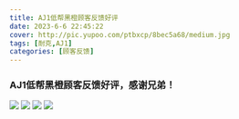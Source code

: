 ```yaml
---
title: AJ1低帮黑橙顾客反馈好评
date: 2023-6-6 22:45:22
cover: http://pic.yupoo.com/ptbxcp/8bec5a68/medium.jpg
tags: [耐克,AJ1]
categories: [顾客反馈]
---
```


###  AJ1低帮黑橙顾客反馈好评，感谢兄弟！
![](http://pic.yupoo.com/ptbxcp/822ae8ea/44ae5740.jpg)
![](http://pic.yupoo.com/ptbxcp/cb882b38/adc31f6f.jpg)
![](http://pic.yupoo.com/ptbxcp/52380f3d/248e5f2d.jpg)
![](http://pic.yupoo.com/ptbxcp/8bec5a68/dc49a2ad.jpg)
